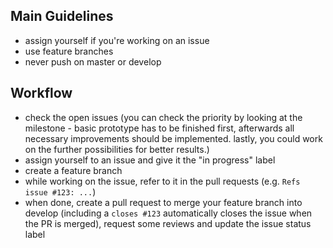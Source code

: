 ## Main Guidelines

- assign yourself if you're working on an issue
- use feature branches
- never push on master or develop

## Workflow

- check the open issues (you can check the priority by looking at the milestone - basic prototype has to be finished first, afterwards all necessary improvements should be implemented. lastly, you could work on the further possibilities for better results.)
- assign yourself to an issue and give it the "in progress" label
- create a feature branch
- while working on the issue, refer to it in the pull requests (e.g. `Refs issue #123: ...`)
- when done, create a pull request to merge your feature branch into develop (including a `closes #123` automatically closes the issue when the PR is merged), request some reviews and update the issue status label
